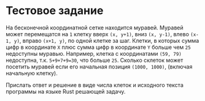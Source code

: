 # Тестовое задание

На бесконечной координатной сетке находится муравей. Муравей может
перемещатся на `1` клетку вверх `(x, y+1)`, вниз `(x, y-1)`, влево `(x-1, y)`,
вправо `(x+1, y)`, по одной клетке за шаг. Клетки, в которых сумма цифр в
координате `X` плюс сумма цифр в координате `Y` больше чем `25` недоступны
муравью. Например, клетка с координатами `(59, 79)` недоступна, т.к.
`5+9+7+9=30`, что больше `25`. Сколько cклеток может посетить муравей если
его начальная позиция `(1000, 1000)`, (включая начальную клетку).

Прислать ответ и решение в виде числа клеток и исходного текста
программы на языке Rust решающей задачу.
